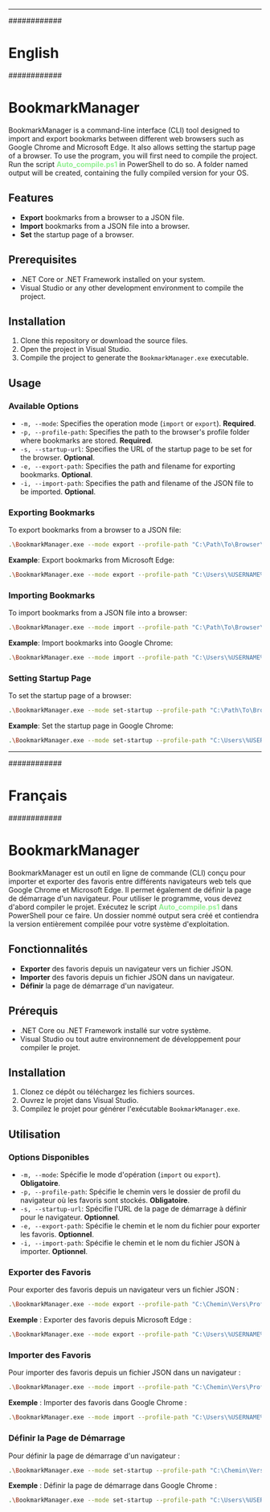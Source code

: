 
---
############
# English #
############

# BookmarkManager

BookmarkManager is a command-line interface (CLI) tool designed to import and export bookmarks between different web browsers such as Google Chrome and Microsoft Edge. It also allows setting the startup page of a browser.
To use the program, you will first need to compile the project. Run the script <span style="color: LightGreen;">**Auto_compile.ps1**</span> in PowerShell to do so. A folder named output will be created, containing the fully compiled version for your OS.

## Features

- **Export** bookmarks from a browser to a JSON file.
- **Import** bookmarks from a JSON file into a browser.
- **Set** the startup page of a browser.

## Prerequisites

- .NET Core or .NET Framework installed on your system.
- Visual Studio or any other development environment to compile the project.

## Installation

1. Clone this repository or download the source files.
2. Open the project in Visual Studio.
3. Compile the project to generate the `BookmarkManager.exe` executable.

## Usage

### Available Options

- `-m, --mode`: Specifies the operation mode (`import` or `export`). **Required**.
- `-p, --profile-path`: Specifies the path to the browser's profile folder where bookmarks are stored. **Required**.
- `-s, --startup-url`: Specifies the URL of the startup page to be set for the browser. **Optional**.
- `-e, --export-path`: Specifies the path and filename for exporting bookmarks. **Optional**.
- `-i, --import-path`: Specifies the path and filename of the JSON file to be imported. **Optional**.

### Exporting Bookmarks

To export bookmarks from a browser to a JSON file:

```bash
.\BookmarkManager.exe --mode export --profile-path "C:\Path\To\Browser\Profile" --export-path "C:\Path\To\Save\MyBookmarks.json"
```

**Example**: Export bookmarks from Microsoft Edge:

```bash
.\BookmarkManager.exe --mode export --profile-path "C:\Users\%USERNAME%\AppData\Local\Microsoft\Edge\User Data\Default" --export-path "C:\MyDocuments\EdgeBookmarks.json"
```

### Importing Bookmarks

To import bookmarks from a JSON file into a browser:

```bash
.\BookmarkManager.exe --mode import --profile-path "C:\Path\To\Browser\Profile" --import-path "C:\Path\To\MyBookmarks.json"
```

**Example**: Import bookmarks into Google Chrome:

```bash
.\BookmarkManager.exe --mode import --profile-path "C:\Users\%USERNAME%\AppData\Local\Google\Chrome\User Data\Default" --import-path "C:\MyDocuments\ChromeBookmarks.json"
```

### Setting Startup Page

To set the startup page of a browser:

```bash
.\BookmarkManager.exe --mode set-startup --profile-path "C:\Path\To\Browser\Profile" --startup-url "https://www.example.com"
```

**Example**: Set the startup page in Google Chrome:

```bash
.\BookmarkManager.exe --mode set-startup --profile-path "C:\Users\%USERNAME%\AppData\Local\Google\Chrome\User Data\Default" --startup-url "https://www.example.com"
```

---

############
# Français #
############

# BookmarkManager

BookmarkManager est un outil en ligne de commande (CLI) conçu pour importer et exporter des favoris entre différents navigateurs web tels que Google Chrome et Microsoft Edge. Il permet également de définir la page de démarrage d'un navigateur.
Pour utiliser le programme, vous devez d'abord compiler le projet. Exécutez le script <span style="color: LightGreen;">**Auto_compile.ps1**</span> dans PowerShell pour ce faire. Un dossier nommé output sera créé et contiendra la version entièrement compilée pour votre système d'exploitation.

## Fonctionnalités

- **Exporter** des favoris depuis un navigateur vers un fichier JSON.
- **Importer** des favoris depuis un fichier JSON dans un navigateur.
- **Définir** la page de démarrage d'un navigateur.

## Prérequis

- .NET Core ou .NET Framework installé sur votre système.
- Visual Studio ou tout autre environnement de développement pour compiler le projet.

## Installation

1. Clonez ce dépôt ou téléchargez les fichiers sources.
2. Ouvrez le projet dans Visual Studio.
3. Compilez le projet pour générer l'exécutable `BookmarkManager.exe`.

## Utilisation

### Options Disponibles

- `-m, --mode`: Spécifie le mode d'opération (`import` ou `export`). **Obligatoire**.
- `-p, --profile-path`: Spécifie le chemin vers le dossier de profil du navigateur où les favoris sont stockés. **Obligatoire**.
- `-s, --startup-url`: Spécifie l'URL de la page de démarrage à définir pour le navigateur. **Optionnel**.
- `-e, --export-path`: Spécifie le chemin et le nom du fichier pour exporter les favoris. **Optionnel**.
- `-i, --import-path`: Spécifie le chemin et le nom du fichier JSON à importer. **Optionnel**.

### Exporter des Favoris

Pour exporter des favoris depuis un navigateur vers un fichier JSON :

```bash
.\BookmarkManager.exe --mode export --profile-path "C:\Chemin\Vers\Profil\Navigateur" --export-path "C:\Chemin\Pour\Sauvegarder\MesFavoris.json"
```

**Exemple** : Exporter des favoris depuis Microsoft Edge :

```bash
.\BookmarkManager.exe --mode export --profile-path "C:\Users\%USERNAME%\AppData\Local\Microsoft\Edge\User Data\Default" --export-path "C:\MesDocuments\FavorisEdge.json"
```

### Importer des Favoris

Pour importer des favoris depuis un fichier JSON dans un navigateur :

```bash
.\BookmarkManager.exe --mode import --profile-path "C:\Chemin\Vers\Profil\Navigateur" --import-path "C:\Chemin\Pour\MesFavoris.json"
```

**Exemple** : Importer des favoris dans Google Chrome :

```bash
.\BookmarkManager.exe --mode import --profile-path "C:\Users\%USERNAME%\AppData\Local\Google\Chrome\User Data\Default" --import-path "C:\MesDocuments\FavorisChrome.json"
```

### Définir la Page de Démarrage

Pour définir la page de démarrage d'un navigateur :

```bash
.\BookmarkManager.exe --mode set-startup --profile-path "C:\Chemin\Vers\Profil\Navigateur" --startup-url "https://www.example.com"
```

**Exemple** : Définir la page de démarrage dans Google Chrome :

```bash
.\BookmarkManager.exe --mode set-startup --profile-path "C:\Users\%USERNAME%\AppData\Local\Google\Chrome\User Data\Default" --startup-url "https://www.example.com"
```
